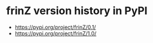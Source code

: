 
# frinZ version history in PyPI  
- https://pypi.org/project/frinZ/0.1/
- https://pypi.org/project/frinZ/1.0/


